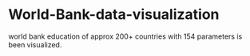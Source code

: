 # World-Bank-data-visualization
world bank education of approx 200+ countries with 154 parameters is been visualized.
